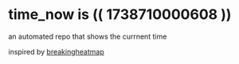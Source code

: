 # time_now is (( 1738710000608 ))

an automated repo that shows the currnent time

inspired by [breakingheatmap](https://github.com/breakingheatmap/breakingheatmap)